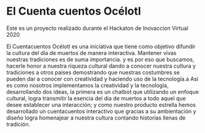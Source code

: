 # El Cuenta cuentos Océlotl

Este es un proyecto realizado durante el Hackaton de Inovaccion Virtual 2020

El Cuentacuentos Océlotl es una iniciativa que tiene como objetivo difundir la cultura del día de muertos de manera interactiva. 
Mantener vivas nuestras tradiciones es de suma importancia. y es por eso que buscamos, hacerle honor a nuestra riqueza cultural dando a conocer nuestra cultura y tradiciones a otros países demostrando que nuestras costumbres se pueden dar a conocer con creatividad y haciendo uso de la tecnología.a
Asi es como nosotros implementamos la creatividad y la tecnología, desarrollando dos ideas, la primera es un chatbot que utilizando un enfoque cultural, logra transmitir la esencia del dia de muertos a todo aquel que desee establecer una interacción; y como nuestro producto estrella hemos desarrollado un cuentacuentos interactivo que gracias a su ambientación y diseño logra homenajear a nuestra cultura contando historias llenas de tradición.

